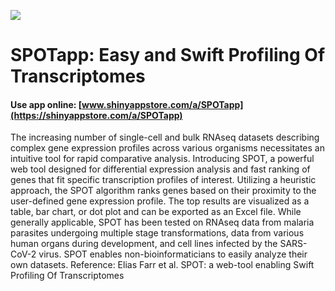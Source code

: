 ![](https://shiny-app-store3.s3.amazonaws.com/approvedapp/s551_UH34YuznZIR84oe5vWfnl257SXOS6SO1s52tN2CA_logo_365.jpg)



# SPOTapp: Easy and Swift Profiling Of Transcriptomes

#### Use app online: __[www.shinyappstore.com/a/SPOTapp](https://shinyappstore.com/a/SPOTapp)__

The increasing number of single-cell and bulk RNAseq datasets describing complex gene expression profiles across various organisms necessitates an intuitive tool for rapid comparative analysis. Introducing SPOT, a powerful web tool designed for differential expression analysis and fast ranking of genes that fit specific transcription profiles of interest. Utilizing a heuristic approach, the SPOT algorithm ranks genes based on their proximity to the user-defined gene expression profile. The top results are visualized as a table, bar chart, or dot plot and can be exported as an Excel file. While generally applicable, SPOT has been tested on RNAseq data from malaria parasites undergoing multiple stage transformations, data from various human organs during development, and cell lines infected by the SARS-CoV-2 virus. SPOT enables non-bioinformaticians to easily analyze their own datasets. Reference: Elias Farr et al. SPOT: a web-tool enabling Swift Profiling Of Transcriptomes
